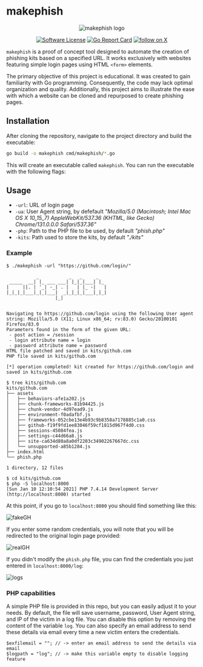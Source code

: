 # makephish

<p align="center">
<img alt="makephish logo" src="https://github.com/andpalmier/makephish/blob/main/img/makephish.png?raw=true">
<p align="center">
<a href="https://github.com/andpalmier/makephish/blob/master/LICENSE"><img alt="Software License" src="https://img.shields.io/badge/license-GPL3-brightgreen.svg?style=flat-square"></a>
<a href="https://goreportcard.com/report/github.com/andpalmier/makephish"><img alt="Go Report Card" src="https://goreportcard.com/badge/github.com/andpalmier/goransom?style=flat-square"></a>
<a href="https://x.com/intent/follow?screen_name=andpalmier"><img src="https://img.shields.io/twitter/follow/andpalmier?style=social&logo=X" alt="follow on X"></a>
</p>
</p>

`makephish` is a proof of concept tool designed to automate the creation of phishing kits based on a specified URL. It works exclusively with websites featuring simple login pages using HTML `<form>` elements.

The primary objective of this project is educational. It was created to gain familiarity with Go programming. Consequently, the code may lack optimal organization and quality. Additionally, this project aims to illustrate the ease with which a website can be cloned and repurposed to create phishing pages.

## Installation

After cloning the repository, navigate to the project directory and build the executable:

```sh
go build -o makephish cmd/makephish/*.go
```

This will create an executable called `makephish`. You can run the executable with the following flags:

## Usage

- `-url`: URL of login page
- `-ua`: User Agent string, by defefault *"Mozilla/5.0 (Macintosh; Intel Mac OS X 10_15_7) AppleWebKit/537.36 (KHTML, like Gecko) Chrome/131.0.0.0 Safari/537.36"*
- `-php`: Path to the PHP file to be used, by default *"phish.php"*
- `-kits`: Path used to store the kits, by default *"./kits"*


### Example

```
$ ./makephish -url "https://github.com/login/"

           _           _   _     _
 _____  __| |_ ___ ___| |_|_|___| |_
|     ||. | '_| -_| . |   | |_ -|   |
|_|_|_|___|_|_|___|  _|_|_|_|___|_|_|
                  |_|


Navigating to https://github.com/login using the following User agent string: Mozilla/5.0 (X11; Linux x86_64; rv:83.0) Gecko/20100101 Firefox/83.0
Parameters found in the form of the given URL:
 - post action = /session
 - login attribute name = login
 - password attribute name = password
HTML file patched and saved in kits/github.com
PHP file saved in kits/github.com

[*] operation completed! kit created for https://github.com/login and saved in kits/github.com

$ tree kits/github.com
kits/github.com
├── assets
│   ├── behaviors-afe1a202.js
│   ├── chunk-frameworks-81b94425.js
│   ├── chunk-vendor-4d97ead9.js
│   ├── environment-f0adafbf.js
│   ├── frameworks-052cbe13e4b93c9b8358a7178885c1a0.css
│   ├── github-f19f9fd1ee83046f59cf1815d967f4d0.css
│   ├── sessions-45084fea.js
│   ├── settings-c44d66a8.js
│   ├── site-ca634d80a8a0df2203c34902267667dc.css
│   └── unsupported-a85b1284.js
├── index.html
└── phish.php

1 directory, 12 files

$ cd kits/github.com
$ php -S localhost:8000
[Sun Jan 10 12:10:54 2021] PHP 7.4.14 Development Server (http://localhost:8000) started
```

At this point, if you go to `localhost:8000` you should find something like this:

![fakeGH](https://github.com/andpalmier/makephish/blob/main/img/fakeGH.jpg?raw=true)

If you enter some random credentials, you will note that you will be redirected to the original login page provided:

![realGH](https://github.com/andpalmier/makephish/blob/main/img/realGH.jpg?raw=true)

If you didn't modify the `phish.php` file, you can find the credentials you just entered in `localhost:8000/log`:

![logs](https://github.com/andpalmier/makephish/blob/main/img/logs.jpg?raw=true)

### PHP capabilities

A simple PHP file is provided in this repo, but you can easily adjust it to your needs. By default, the file will save username, password, User Agent string, and IP of the victim in a log file. You can disable this option by removing the content of the variable `log`. You can also specify an email address to send these details via email every time a new victim enters the credentials.

```
$exfilemail = ""; // -> enter an email address to send the details via email
$logpath = "log"; // -> make this variable empty to disable logging feature
```
